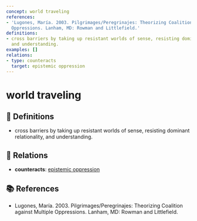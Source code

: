 ```yaml
---
concept: world traveling
references:
- 'Lugones, María. 2003. Pilgrimages/Peregrinajes: Theorizing Coalition against Multiple
  Oppressions. Lanham, MD: Rowman and Littlefield.'
definitions:
- cross barriers by taking up resistant worlds of sense, resisting dominant relationality,
  and understanding.
examples: []
relations:
- type: counteracts
  target: epistemic oppression
---
```


# world traveling

## 📖 Definitions

- cross barriers by taking up resistant worlds of sense, resisting dominant relationality, and understanding.

## 🔗 Relations

- **counteracts**: [epistemic oppression](./epistemic-oppression.md)

## 📚 References

- Lugones, María. 2003. Pilgrimages/Peregrinajes: Theorizing Coalition against Multiple Oppressions. Lanham, MD: Rowman and Littlefield.
